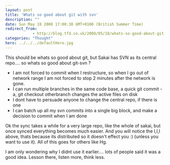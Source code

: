 ```yaml
---
layout: post
title: 'Whats so good about git with svn'
description: ""
date: Sun May 18 2008 17:00:38 GMT+0100 (British Summer Time)
redirect_from: 
            - http://blog.tfd.co.uk/2008/05/18/whats-so-good-about-git-with-svn/
categories: "Thought"
hero: ../../../defaultHero.jpg
---
```

This should be whats so good about git, but Sakai has SVN as its central repo.... so whats so good about git-svn ?

- I am not forced to commit when I restructure, so when I go out of network range I am not forced to stop 2 minutes after the network is gone.
- I can run multiple branches in the same code base, a quick git commit -a, git checkout otherbranch changes the active files on disk
- I dont have to persuade anyone to change the central repo, if there is one
- I can batch up all my svn commits into a single big block, and make a decision to commit when I am done

Ok the sync takes a while for a very large repo, like the whole of sakai, but once synced everything becomes much easier. And you will notice the I,I,I above, thats because its distributed so it doesn't effect you :) (unless you want to use it). All of this goes for others like Hg.

I am only wondering why I didnt use it earlier.... lots of people said it was a good idea. Lesson there, listen more, think less.
